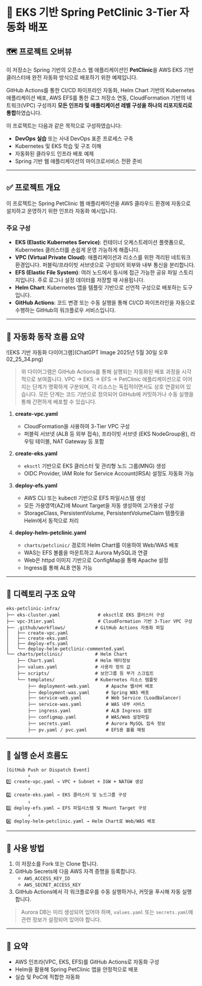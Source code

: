 
# 🏥 EKS 기반 Spring PetClinic 3-Tier 자동화 배포

## 🗺️ 프로젝트 오버뷰

이 저장소는 Spring 기반의 오픈소스 웹 애플리케이션인 **PetClinic**을 AWS EKS 기반 클러스터에 완전 자동화 방식으로 배포하기 위한 예제입니다.

GitHub Actions를 통한 CI/CD 파이프라인 자동화, Helm Chart 기반의 Kubernetes 애플리케이션 배포, AWS EFS를 통한 로그 저장소 연동, CloudFormation 기반의 네트워크(VPC) 구성까지 **모든 인프라 및 애플리케이션 레벨 구성을 하나의 리포지토리로 통합**하였습니다.

이 프로젝트는 다음과 같은 목적으로 구성하였습니다:

- **DevOps 실습** 또는 사내 DevOps 표준 프로세스 구축
- Kubernetes 및 EKS 학습 및 구조 이해
- 자동화된 클라우드 인프라 배포 예제
- Spring 기반 웹 애플리케이션의 마이크로서비스 전환 준비

---

## ✅ 프로젝트 개요

이 프로젝트는 Spring PetClinic 웹 애플리케이션을 AWS 클라우드 환경에 자동으로 설치하고 운영하기 위한 인프라 자동화 예시입니다.

### 주요 구성

- **EKS (Elastic Kubernetes Service)**: 컨테이너 오케스트레이션 플랫폼으로, Kubernetes 클러스터를 손쉽게 운영 가능하게 해줍니다.
- **VPC (Virtual Private Cloud)**: 애플리케이션과 리소스를 위한 격리된 네트워크 환경입니다. 퍼블릭/프라이빗 서브넷으로 구성되어 외부와 내부 통신을 분리합니다.
- **EFS (Elastic File System)**: 여러 노드에서 동시에 접근 가능한 공유 파일 스토리지입니다. 주로 로그나 설정 데이터를 저장할 때 사용됩니다.
- **Helm Chart**: Kubernetes 앱을 템플릿 기반으로 선언적 구성으로 배포하는 도구입니다.
- **GitHub Actions**: 코드 변경 또는 수동 실행을 통해 CI/CD 파이프라인을 자동으로 수행하는 GitHub의 워크플로우 서비스입니다.

---

## 🧭 자동화 동작 흐름 요약

![EKS 기반 자동화 다이어그램](ChatGPT Image 2025년 5월 30일 오후 02_25_34.png)

> 위 다이어그램은 GitHub Actions를 통해 실행되는 자동화된 배포 과정을 시각적으로 보여줍니다. 
> VPC → EKS → EFS → PetClinic 애플리케이션으로 이어지는 단계가 명확하게 구분되며, 각 리소스는 독립적이면서도 상호 연결되어 있습니다. 
> 모든 단계는 코드 기반으로 정의되어 GitHub에 커밋하거나 수동 실행을 통해 간편하게 배포할 수 있습니다.

1. **create-vpc.yaml**

   - CloudFormation을 사용하여 3-Tier VPC 구성
   - 퍼블릭 서브넷 (ALB 등 외부 접속), 프라이빗 서브넷 (EKS NodeGroup용), 라우팅 테이블, NAT Gateway 등 포함

2. **create-eks.yaml**

   - `eksctl` 기반으로 EKS 클러스터 및 관리형 노드 그룹(MNG) 생성
   - OIDC Provider, IAM Role for Service Account(IRSA) 설정도 자동화 가능

3. **deploy-efs.yaml**

   - AWS CLI 또는 kubectl 기반으로 EFS 파일시스템 생성
   - 모든 가용영역(AZ)에 Mount Target을 자동 생성하여 고가용성 구성
   - StorageClass, PersistentVolume, PersistentVolumeClaim 템플릿을 Helm에서 동적으로 처리

4. **deploy-helm-petclinic.yaml**

   - `charts/petclinic/` 경로의 Helm Chart를 이용하여 Web/WAS 배포
   - WAS는 EFS 볼륨을 마운트하고 Aurora MySQL과 연결
   - Web은 httpd 이미지 기반으로 ConfigMap을 통해 Apache 설정
   - Ingress를 통해 ALB 연동 가능

---

## 📁 디렉토리 구조 요약

```
eks-petclinic-infra/
├── eks-cluster.yaml              # eksctl로 EKS 클러스터 구성
├── vpc-3tier.yaml                # CloudFormation 기반 3-Tier VPC 구성
├── .github/workflows/           # GitHub Actions 자동화 파일
│   ├── create-vpc.yaml
│   ├── create-eks.yaml
│   ├── deploy-efs.yaml
│   └── deploy-helm-petclinic-commented.yaml
└── charts/petclinic/            # Helm Chart
    ├── Chart.yaml               # Helm 메타정보
    ├── values.yaml              # 사용자 정의 값
    ├── scripts/                 # 보안그룹 등 부가 스크립트
    └── templates/               # Kubernetes 리소스 템플릿
        ├── deployment-web.yaml      # Apache 웹서버 배포
        ├── deployment-was.yaml      # Spring WAS 배포
        ├── service-web.yaml         # Web Service (LoadBalancer)
        ├── service-was.yaml         # WAS 내부 서비스
        ├── ingress.yaml             # ALB Ingress 설정
        ├── configmap.yaml           # WAS/Web 설정파일
        ├── secrets.yaml             # Aurora MySQL 접속 정보
        ├── pv.yaml / pvc.yaml       # EFS용 볼륨 매핑
```

---

## 🔄 실행 순서 흐름도

```
[GitHub Push or Dispatch Event]
        ↓
1️⃣ create-vpc.yaml → VPC + Subnet + IGW + NATGW 생성
        ↓
2️⃣ create-eks.yaml → EKS 클러스터 및 노드그룹 구성
        ↓
3️⃣ deploy-efs.yaml → EFS 파일시스템 및 Mount Target 구성
        ↓
4️⃣ deploy-helm-petclinic.yaml → Helm Chart로 Web/WAS 배포
```

---

## 📌 사용 방법

1. 이 저장소를 Fork 또는 Clone 합니다.
2. GitHub Secrets에 다음 AWS 자격 증명을 등록합니다.
   - `AWS_ACCESS_KEY_ID`
   - `AWS_SECRET_ACCESS_KEY`
3. GitHub Actions에서 각 워크플로우를 수동 실행하거나, 커밋을 푸시해 자동 실행합니다.

> Aurora DB는 미리 생성되어 있어야 하며, `values.yaml` 또는 `secrets.yaml`에 관련 정보가 설정되어 있어야 합니다.

---

## 🏁 요약

- AWS 인프라(VPC, EKS, EFS)를 GitHub Actions로 자동화 구성
- Helm을 활용해 Spring PetClinic 앱을 안정적으로 배포
- 실습 및 PoC에 적합한 자동화 

